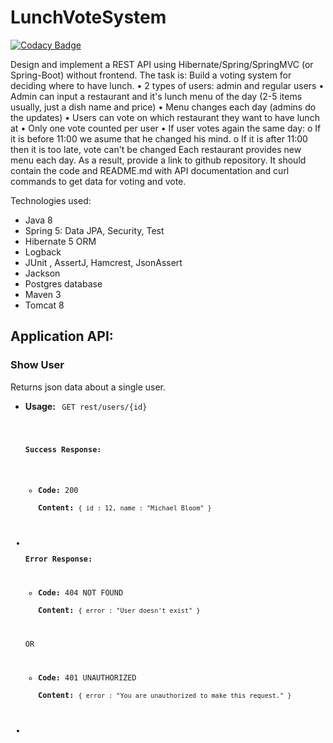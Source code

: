 # LunchVoteSystem
[![Codacy Badge](https://api.codacy.com/project/badge/Grade/875192eba1e046609cd994c0e2f2caa9)](https://www.codacy.com/app/iurpon/LunchVoteSystem?utm_source=github.com&amp;utm_medium=referral&amp;utm_content=iurpon/LunchVoteSystem&amp;utm_campaign=Badge_Grade)

Design and implement a REST API using Hibernate/Spring/SpringMVC (or Spring-Boot) without frontend. The task is: Build a voting system for deciding where to have lunch. •	2 types of users: admin and regular users •	Admin can input a restaurant and it's lunch menu of the day (2-5 items usually, just a dish name and price) •	Menu changes each day (admins do the updates) • Users can vote on which restaurant they want to have lunch at •	Only one vote counted per user •	If user votes again the same day: o	If it is before 11:00 we asume that he changed his mind. o	If it is after 11:00 then it is too late, vote can't be changed Each restaurant provides new menu each day. As a result, provide a link to github repository. It should contain the code and README.md with API documentation and curl commands to get data for voting and vote.

</path></svg></a>Technologies used:</h2>
<ul>
<li>Java 8</li>
<li>Spring 5: Data JPA, Security, Test</li>
<li>Hibernate 5 ORM</li>
<li>Logback</li>
<li>JUnit , AssertJ, Hamcrest, JsonAssert</li>
<li>Jackson</li>
<li>Postgres database</li>
<li>Maven 3</li>
<li>Tomcat 8</li>
</ul>

<h2>Application API:</h2>
<h3><strong>Show User</strong></h3>
<p>Returns json data about a single user.</p>
<ul>
<li>
<p><strong>Usage: </strong> <code> GET rest/users/{id}<c/ode></p>
</li>
<p><strong>Success Response:</strong></p>
<ul>
<li><strong>Code:</strong> 200 <br>
<strong>Content:</strong> <code>{ id : 12, name : "Michael Bloom" }</code></li>
</ul>
</li>
<li>
<p><strong>Error Response:</strong></p>
<ul>
<li><strong>Code:</strong> 404 NOT FOUND <br>
<strong>Content:</strong> <code>{ error : "User doesn't exist" }</code></li>
</ul>
<p>OR</p>
<ul>
<li><strong>Code:</strong> 401 UNAUTHORIZED <br>
<strong>Content:</strong> <code>{ error : "You are unauthorized to make this request." }</code></li>
</ul>
</li>
<li>
